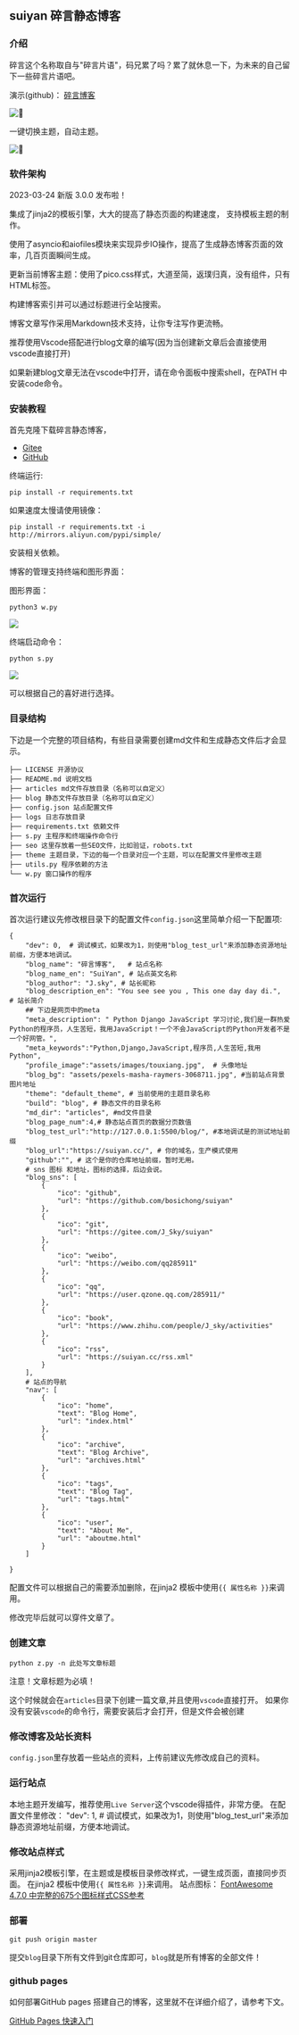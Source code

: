 ## suiyan 碎言静态博客

### 介绍
碎言这个名称取自与"碎言片语"，码兄累了吗？累了就休息一下，为未来的自己留下一些碎言片语吧。


演示(github)： [碎言博客](http:/suiyan.cc/)

![](img/fba.png)

一键切换主题，自动主题。

![](img/fbb.png)

### 软件架构

2023-03-24 新版 3.0.0 发布啦！

集成了jinja2的模板引擎，大大的提高了静态页面的构建速度， 支持模板主题的制作。

使用了asyncio和aiofiles模块来实现异步IO操作，提高了生成静态博客页面的效率，几百页面瞬间生成。

更新当前博客主题：使用了pico.css样式，大道至简，返璞归真，没有组件，只有HTML标签。

构建博客索引并可以通过标题进行全站搜索。

博客文章写作采用Markdown技术支持，让你专注写作更流畅。

推荐使用Vscode搭配进行blog文章的编写(因为当创建新文章后会直接使用vscode直接打开)

如果新建blog文章无法在vscode中打开，请在命令面板中搜索shell，在PATH 中安装code命令。


### 安装教程

首先克隆下载碎言静态博客，
* [Gitee](https://gitee.com/J_Sky/suiyan)
* [GitHub](https://github.com/Jsky2020/suiyan)

终端运行:

    pip install -r requirements.txt

如果速度太慢请使用镜像：

    pip install -r requirements.txt -i http://mirrors.aliyun.com/pypi/simple/

安装相关依赖。

博客的管理支持终端和图形界面：

图形界面：

    python3 w.py

![](img/bloggui.png)

终端启动命令：

    python s.py

![](img/zhongduan1.png)

可以根据自己的喜好进行选择。

### 目录结构

下边是一个完整的项目结构，有些目录需要创建md文件和生成静态文件后才会显示。

    ├── LICENSE 开源协议
    ├── README.md 说明文档
    ├── articles md文件存放目录（名称可以自定义）
    ├── blog 静态文件存放目录（名称可以自定义）
    ├── config.json 站点配置文件
    ├── logs 日志存放目录
    ├── requirements.txt 依赖文件
    ├── s.py 主程序和终端操作命令行
    ├── seo 这里存放着一些SEO文件，比如验证，robots.txt
    ├── theme 主题目录，下边的每一个目录对应一个主题，可以在配置文件里修改主题
    ├── utils.py 程序依赖的方法
    └── w.py 窗口操作的程序


### 首次运行

首次运行建议先修改根目录下的配置文件`config.json`这里简单介绍一下配置项:

    {
        "dev": 0,  # 调试模式，如果改为1，则使用"blog_test_url"来添加静态资源地址前缀，方便本地调试。
        "blog_name": "碎言博客",   # 站点名称
        "blog_name_en": "SuiYan", # 站点英文名称
        "blog_author": "J.sky", # 站长昵称
        "blog_description_en": "You see see you , This one day day di.",  # 站长简介
        ## 下边是网页中的meta
        "meta_description": " Python Django JavaScript 学习讨论,我们是一群热爱Python的程序员，人生苦短，我用JavaScript！一个不会JavaScript的Python开发者不是一个好网管。",
        "meta_keywords":"Python,Django,JavaScript,程序员,人生苦短,我用Python",
        "profile_image":"assets/images/touxiang.jpg",  # 头像地址
        "blog_bg": "assets/pexels-masha-raymers-3068711.jpg", #当前站点背景图片地址
        "theme": "default_theme", # 当前使用的主题目录名称
        "build": "blog", # 静态文件的目录名称
        "md_dir": "articles", #md文件目录
        "blog_page_num":4,# 静态站点首页的数据分页数值
        "blog_test_url":"http://127.0.0.1:5500/blog/", #本地调试是的测试地址前缀
        "blog_url":"https://suiyan.cc/", # 你的域名，生产模式使用
        "github":"", # 这个是你的仓库地址前缀，暂时无用。
        # sns 图标 和地址，图标的选择，后边会说。
        "blog_sns": [
            {
                "ico": "github",
                "url": "https://github.com/bosichong/suiyan"
            },
            {
                "ico": "git",
                "url": "https://gitee.com/J_Sky/suiyan"
            },
            {
                "ico": "weibo",
                "url": "https://weibo.com/qq285911"
            },
            {
                "ico": "qq",
                "url": "https://user.qzone.qq.com/285911/"
            },
            {
                "ico": "book",
                "url": "https://www.zhihu.com/people/J_sky/activities"
            },
            {
                "ico": "rss",
                "url": "https://suiyan.cc/rss.xml"
            }
        ],
        # 站点的导航
        "nav": [
            {
                "ico": "home",
                "text": "Blog Home",
                "url": "index.html"
            },
            {
                "ico": "archive",
                "text": "Blog Archive",
                "url": "archives.html"
            },
            {
                "ico": "tags",
                "text": "Blog Tag",
                "url": "tags.html"
            },
            {
                "ico": "user",
                "text": "About Me",
                "url": "aboutme.html"
            }
        ]
    
    }

配置文件可以根据自己的需要添加删除，在jinja2 模板中使用`{{ 属性名称 }}`来调用。

修改完毕后就可以穿件文章了。

### 创建文章


    python z.py -n 此处写文章标题

注意！文章标题为必填！

这个时候就会在`articles`目录下创建一篇文章,并且使用`vscode`直接打开。
如果你没有安装`vscode`的命令行，需要安装后才会打开，但是文件会被创建


### 修改博客及站长资料

`config.json`里存放着一些站点的资料，上传前建议先修改成自己的资料。


### 运行站点

本地主题开发编写，推荐使用`Live Server`这个vscode得插件，非常方便。
在配置文件里修改：
"dev": 1,  # 调试模式，如果改为1，则使用"blog_test_url"来添加静态资源地址前缀，方便本地调试。

### 修改站点样式

采用jinja2模板引擎，在主题或是模板目录修改样式，一键生成页面，直接同步页面。
在jinja2 模板中使用`{{ 属性名称 }}`来调用。
站点图标：
[FontAwesome 4.7.0 中完整的675个图标样式CSS参考](https://9iphp.com/fa-icons)

### 部署

    git push origin master

提交`blog`目录下所有文件到git仓库即可，`blog`就是所有博客的全部文件！

### github pages

如何部署GitHub pages 搭建自己的博客，这里就不在详细介绍了，请参考下文。

[GitHub Pages 快速入门](https://docs.github.com/zh/pages/quickstart)

